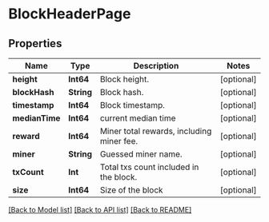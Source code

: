 # BlockHeaderPage

## Properties
Name | Type | Description | Notes
------------ | ------------- | ------------- | -------------
**height** | **Int64** | Block height. | [optional] 
**blockHash** | **String** | Block hash. | [optional] 
**timestamp** | **Int64** | Block timestamp. | [optional] 
**medianTime** | **Int64** | current median time | [optional] 
**reward** | **Int64** | Miner total rewards, including miner fee. | [optional] 
**miner** | **String** | Guessed miner name. | [optional] 
**txCount** | **Int** | Total txs count included in the block. | [optional] 
**size** | **Int64** | Size of the block | [optional] 

[[Back to Model list]](../README.md#documentation-for-models) [[Back to API list]](../README.md#documentation-for-api-endpoints) [[Back to README]](../README.md)



